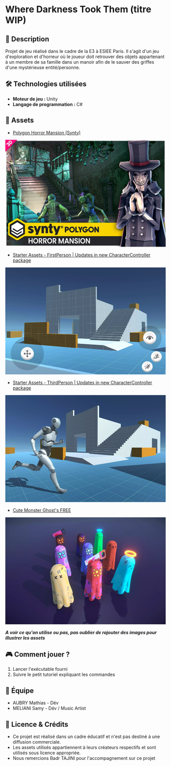 # Where Darkness Took Them (titre WIP)
## 📌 Description
Projet de jeu réalisé dans le cadre de la E3 à ESIEE Paris. Il s'agit d'un jeu d'exploration et d'horreur où le joueur doit retrouver des objets appartenant à un membre de sa famille dans un manoir afin de le sauver des griffes d'une mystérieuse entité/personne.

## 🛠 Technologies utilisées 
- **Moteur de jeu :** Unity
- **Langage de programmation :** C#

## 🎨 Assets
- [Polygon Horror Mansion (Synty)](https://assetstore.unity.com/packages/3d/environments/fantasy/polygon-horror-mansion-low-poly-3d-art-by-synty-213346)

![Horror Mansion](Resources/Images/HorrorMansion.png)
- [Starter Assets - FirstPerson | Updates in new CharacterController package](https://assetstore.unity.com/packages/essentials/starter-assets-firstperson-updates-in-new-charactercontroller-pa-196525)

![1st person controls](Resources/Images/1stPerson.png)

- [Starter Assets - ThirdPerson | Updates in new CharacterController package](https://assetstore.unity.com/packages/essentials/starter-assets-thirdperson-updates-in-new-charactercontroller-pa-196526)

![3rd Person controls](Resources/Images/3rdPerson.png)

- [Cute Monster Ghost's FREE](https://assetstore.unity.com/packages/3d/characters/creatures/cute-monster-ghost-s-free-308550)

![Ghosties](Resources/Images/Ghosts.png)


**_A voir ce qu'on utilise ou pas, pas oublier de rajouter des images pour illustrer les assets_**

## 🎮 Comment jouer ?
1. Lancer l'exécutable fourni
2. Suivre le petit tutoriel expliquant les commandes

## 👥 Équipe
- AUBRY Mathias - Dév
- MELIANI Samy - Dév / Music Artist

## 📜 Licence & Crédits
- Ce projet est réalisé dans un cadre éducatif et n'est pas destiné à une diffusion commerciale.
- Les assets utilisés appartiennent à leurs créateurs respectifs et sont utilisés sous licence appropriée.
- Nous remercions Badr TAJINI pour l'accompagnement sur ce projet
